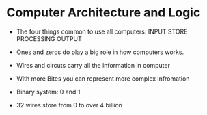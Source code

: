 # Computer Architecture and Logic # 

- The four things common to use all computers:
INPUT 
STORE
PROCESSING 
OUTPUT

- Ones and zeros do play a big role in how computers works.

- Wires and circuts carry all the information in computer

- With more Bites you can represent more complex infromation 

- Binary system: 0 and 1

- 32 wires store from 0 to over 4 billion




